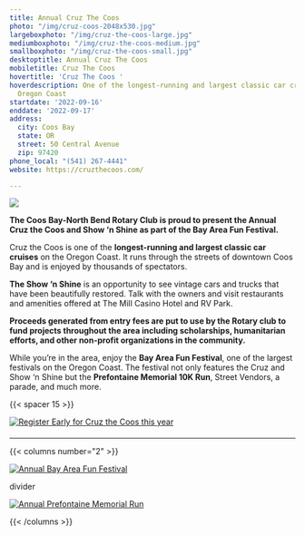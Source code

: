 ```yaml
---
title: Annual Cruz The Coos
photo: "/img/cruz-coos-2048x530.jpg"
largeboxphoto: "/img/cruz-the-coos-large.jpg"
mediumboxphoto: "/img/cruz-the-coos-medium.jpg"
smallboxphoto: "/img/cruz-the-coos-small.jpg"
desktoptitle: Annual Cruz The Coos
mobiletitle: Cruz The Coos
hovertitle: 'Cruz The Coos '
hoverdescription: One of the longest-running and largest classic car cruises on the
  Oregon Coast
startdate: '2022-09-16'
enddate: '2022-09-17'
address:
  city: Coos Bay
  state: OR
  street: 50 Central Avenue
  zip: 97420
phone_local: "(541) 267-4441"
website: https://cruzthecoos.com/

---
```

![](/img/cruz-coos-768x512.jpeg)

**The Coos Bay-North Bend Rotary Club is proud to present the Annual Cruz the Coos and Show ‘n Shine as part of the Bay Area Fun Festival.**

Cruz the Coos is one of the **longest-running and largest classic car cruises** on the Oregon Coast. It runs through the streets of downtown Coos Bay and is enjoyed by thousands of spectators.

**The Show ‘n Shine** is an opportunity to see vintage cars and trucks that have been beautifully restored. Talk with the owners and visit restaurants and amenities offered at The Mill Casino Hotel and RV Park.

**Proceeds generated from entry fees are put to use by the Rotary club to fund projects throughout the area including scholarships, humanitarian efforts, and other non-profit organizations in the community.**

While you’re in the area, enjoy the **Bay Area Fun Festival**, one of the largest festivals on the Oregon Coast. The festival not only features the Cruz and Show ‘n Shine but the **Prefontaine Memorial 10K Run**, Street Vendors, a parade, and much more.

{{< spacer 15 >}}

[![Register Early for Cruz the Coos this year](/img/register-early-banner-07-22-v02.jpg)](https://cruzthecoos.com/registration)

#### 

***

{{< columns number="2" >}}

[![Annual Bay Area Fun Festival](/img/bay-area-fun-festival-column.jpg)](/event/annual-bay-area-fun-festival-2020/)

divider

[![Annual Prefontaine Memorial Run](/img/prefontaine-run-column.jpg)](/event/annual-prefontaine-memorial-run/)

{{< /columns >}}